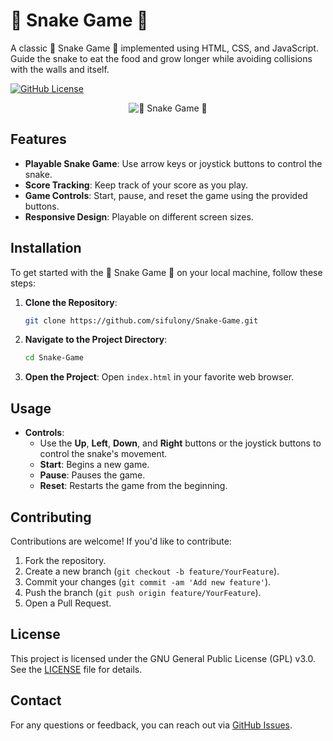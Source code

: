 # 🐍 Snake Game 🐍

A classic 🐍 Snake Game 🐍 implemented using HTML, CSS, and JavaScript. Guide the snake to eat the food and grow longer while avoiding collisions with the walls and itself.

[![GitHub License](https://img.shields.io/github/license/sifulony/Snake-Game?style=flat-square)](https://opensource.org/licenses/GPL-3.0)

<p align="center">
  <img src="https://sifulony.github.io/Snake-Game/asset/snake_ss_20140904_1.jpeg" alt="🐍 Snake Game 🐍">
</p>

## Features

- **Playable Snake Game**: Use arrow keys or joystick buttons to control the snake.
- **Score Tracking**: Keep track of your score as you play.
- **Game Controls**: Start, pause, and reset the game using the provided buttons.
- **Responsive Design**: Playable on different screen sizes.

## Installation

To get started with the 🐍 Snake Game 🐍 on your local machine, follow these steps:

1. **Clone the Repository**:
    ```bash
    git clone https://github.com/sifulony/Snake-Game.git
    ```

2. **Navigate to the Project Directory**:
    ```bash
    cd Snake-Game
    ```

3. **Open the Project**:
    Open `index.html` in your favorite web browser.

## Usage

- **Controls**:
  - Use the **Up**, **Left**, **Down**, and **Right** buttons or the joystick buttons to control the snake's movement.
  - **Start**: Begins a new game.
  - **Pause**: Pauses the game.
  - **Reset**: Restarts the game from the beginning.

## Contributing

Contributions are welcome! If you'd like to contribute:

1. Fork the repository.
2. Create a new branch (`git checkout -b feature/YourFeature`).
3. Commit your changes (`git commit -am 'Add new feature'`).
4. Push the branch (`git push origin feature/YourFeature`).
5. Open a Pull Request.

## License

This project is licensed under the GNU General Public License (GPL) v3.0. See the [LICENSE](LICENSE) file for details.

## Contact

For any questions or feedback, you can reach out via [GitHub Issues](https://github.com/sifulony/Snake-Game/issues).
